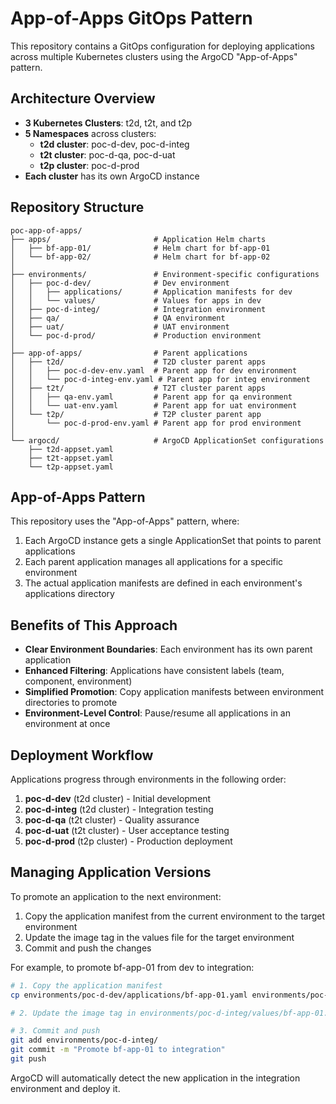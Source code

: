 # App-of-Apps GitOps Pattern

This repository contains a GitOps configuration for deploying applications across multiple Kubernetes clusters using the ArgoCD "App-of-Apps" pattern.

## Architecture Overview

- **3 Kubernetes Clusters**: t2d, t2t, and t2p
- **5 Namespaces** across clusters:
  - **t2d cluster**: poc-d-dev, poc-d-integ
  - **t2t cluster**: poc-d-qa, poc-d-uat
  - **t2p cluster**: poc-d-prod
- **Each cluster** has its own ArgoCD instance

## Repository Structure

```
poc-app-of-apps/
├── apps/                       # Application Helm charts
│   ├── bf-app-01/              # Helm chart for bf-app-01
│   └── bf-app-02/              # Helm chart for bf-app-02
│
├── environments/               # Environment-specific configurations
│   ├── poc-d-dev/              # Dev environment
│   │   ├── applications/       # Application manifests for dev
│   │   └── values/             # Values for apps in dev
│   ├── poc-d-integ/            # Integration environment
│   ├── qa/                     # QA environment
│   ├── uat/                    # UAT environment
│   └── poc-d-prod/             # Production environment
│
├── app-of-apps/                # Parent applications
│   ├── t2d/                    # T2D cluster parent apps
│   │   ├── poc-d-dev-env.yaml  # Parent app for dev environment
│   │   └── poc-d-integ-env.yaml # Parent app for integ environment
│   ├── t2t/                    # T2T cluster parent apps
│   │   ├── qa-env.yaml         # Parent app for qa environment
│   │   └── uat-env.yaml        # Parent app for uat environment
│   └── t2p/                    # T2P cluster parent app
│       └── poc-d-prod-env.yaml # Parent app for prod environment
│
└── argocd/                     # ArgoCD ApplicationSet configurations
    ├── t2d-appset.yaml
    ├── t2t-appset.yaml
    └── t2p-appset.yaml
```

## App-of-Apps Pattern

This repository uses the "App-of-Apps" pattern, where:

1. Each ArgoCD instance gets a single ApplicationSet that points to parent applications
2. Each parent application manages all applications for a specific environment
3. The actual application manifests are defined in each environment's applications directory

## Benefits of This Approach

- **Clear Environment Boundaries**: Each environment has its own parent application
- **Enhanced Filtering**: Applications have consistent labels (team, component, environment)
- **Simplified Promotion**: Copy application manifests between environment directories to promote
- **Environment-Level Control**: Pause/resume all applications in an environment at once

## Deployment Workflow

Applications progress through environments in the following order:

1. **poc-d-dev** (t2d cluster) - Initial development
2. **poc-d-integ** (t2d cluster) - Integration testing
3. **poc-d-qa** (t2t cluster) - Quality assurance
4. **poc-d-uat** (t2t cluster) - User acceptance testing
5. **poc-d-prod** (t2p cluster) - Production deployment

## Managing Application Versions

To promote an application to the next environment:

1. Copy the application manifest from the current environment to the target environment
2. Update the image tag in the values file for the target environment
3. Commit and push the changes

For example, to promote bf-app-01 from dev to integration:

```bash
# 1. Copy the application manifest
cp environments/poc-d-dev/applications/bf-app-01.yaml environments/poc-d-integ/applications/

# 2. Update the image tag in environments/poc-d-integ/values/bf-app-01.yaml

# 3. Commit and push
git add environments/poc-d-integ/
git commit -m "Promote bf-app-01 to integration"
git push
```

ArgoCD will automatically detect the new application in the integration environment and deploy it. 